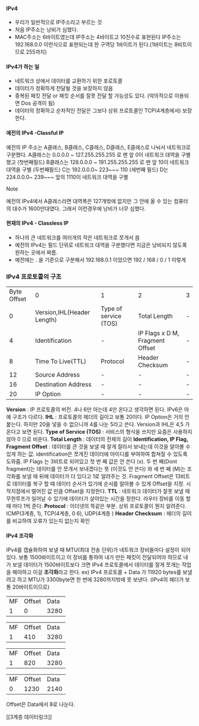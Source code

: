 #### IPv4
- 우리가 일반적으로 IP주소라고 부르는 것
- 처음 IP주소는  낭비가 심했다.
- MAC주소는 6바이트였는데 IP주소는 4바이트고 10진수로 표현된다 IP주소는 192.168.0.0 이런식으로 표현되는데 한 구역당 1바이트가 된다.(1바이트는 8비트이므로 255까지) 

#### IPv4가 하는 일
- 네트워크 상에서 데이터를 교환하기 위한 포로토콜
- 데이터가 정확하게 전달될 것을 보장하지 않음
- 중복된 패킷 전달 or 패킷 순서를 잘못 전달 할 가능성도 있다. (악의적으로 이용되면 Dos 공격이 됨)
- 데이터의 정확하고 순차적인 전달은 그보다 상위 프로토콜인 TCP(4계층에서) 보장한다.

#### 예전의 IPv4 -Classful IP
예전의 IP 주소는 A클래스, B클래스, C클래스, D클래스, E클래스로 나눠서 네트워크로 구분했다.
A클래스는 0.0.0.0 ~ 127.255.255.255 로 맨 앞 0이 네트워크 대역을 구별했고 (첫번째필드)
B클래스는 128.0.0.0 ~ 191.255.255.255 로 맨 앞 10이 네트워크 대역을 구별 (두번째필드)
C는 192.0.0.0~ 223~~~ 110 (세번째 필드)
D는 224.0.0.0~ 239~~~ 앞의 1110이 네트워크 대역을 구별

> [!NOTE]
> 예전의 IPv4에서 A클래스라면 대역폭은 127개밖에 없지만 그 안에 올 수 있는 컴퓨터의 대수가 1600만대였다. 그래서 이런경우에 낭비가 너무 심했다.

#### 현재의 IPv4 - Classless IP
- 하나의 큰 네트워크를 여러개의 작은 네트워크로 쪼개서 씀
- 예전의 IPv4는 필드 단위로 네트워크 대역을 구분했다면 지금은 낭비되지 않도록 원하는 곳에서 짜름.
- 예전에는 . 을 기준으로 구분해서 192.168.0.1 이었으면 192 / 168 / 0 / 1 이렇게 

### IPv4 프로토콜의 구조
|             |                            |                       |                                 |     |
| ----------- | -------------------------- | --------------------- | ------------------------------- | --- |
| Byte Offset | 0                          | 1                     | 2                               | 3   |
| 0           | Version,IHL(Header Length) | Type of service (TOS) | Total Length                    | -   |
| 4           | Identification             | -                     | IP Flags x D M, Fragment Offset | -   |
| 8           | Time To Live(TTL)          | Protocol              | Header Checksum                 | -   |
| 12          | Source Address             | -                     | -                               | -   |
| 16          | Destination Address        | -                     | -                               | -   |
| 20          | IP Option                  | -                     | -                               | -   |

**Version** : IP 프로토콜의 버전. 4나 6만 아는데 4만 온다고 생각하면 된다. IPv6은 아예 구조가 다르다.
**IHL** : 프로토콜의 헤더의 길이고 보통 20이다. IP Option은 거의 안 붙는다. 하지만 20을 넣을 수 없으니까 4를 나눈 5라고 쓴다.  Version과 IHL은 4,5 가 온다고 보면 된다.
**Type of Service (TOS)** : 서비스의 형식을 쓰지만 요즘은 사용하지 않아 0 으로 비운다.
**Total Length** : 데이터의 전체의 길이
**Identification, IP Flag, Fragment Offset** : 데이터를 큰 것을 보낼 때 잘게 잘라서 보내는데 이것을 알아볼 수 있게 하는 값. identification은 쪼개진 데이터에 아이디를 부여하여 합쳐질 수 있도록 도와줌. IP Flags 는 3비트로 되어있고 첫 번 째 값은 안 쓴다 (x). 두 번 째(Dont fragment)는 데이터를 안 쪼개서 보내겠다는 뜻 (이것도 안 쓴다)
와 세 번 째 (M)는 조각화를 보낼 때 뒤에 데이터가 더 있다고 1로 알려주는 것. Fragment Offset은 13비트로 데이터를 복구 할 때 데이터 순서가 있기에 순서를 알아볼 수 있게 Offset을 지정. 시작지점에서 떨어진 값 만큼 Offset을 지정한다.
**TTL** : 네트워크 데이터가 잘못 보낼 때 무한루프가 일어날 수 있기에 데이터가 살아있는 시간을 정한다. 라우터 장비를 이동 할 때 마다 1씩 준다.
**Protocol** : 이더넷의 똑같은 부분. 상위 프로토콜이 뭔지 알려준다. ICMP(3계층, 1), TCP(4계층, 0 6), UDP(4계층 )
**Header Checksum** : 헤더의 길이를 비교하여 오류가 있는지 없는지 확인

#### IPv4 조각화
IPv4를 캡슐화하여 보낼 때 MTU(최대 전송 단위)가 네트워크 장비들마다 설정이 되어있다. 보통 1500바이트이고 이 장비를 통하여 내가 만든 패킷이 전달되어야 하므로 내가 보낼 데이터가 1500바이트보다 크면 IPv4 프로토콜에서 데이터를 잘게 쪼개는 작업을 해야하고 이걸 **조각화**라고 한다.
ex)
IPv4 프로토콜 + Data 가 11920 bytes를 보낼려고 하고 MTU가 3300byte면 한 번에 3280까지밖에 못 보낸다. (IPv4의 헤더가 보통 20바이트이므로) 

|     |        |      |
| --- | ------ | ---- |
| MF  | Offset | Data |
| 1   | 0      | 3280 |

|     |        |      |
| --- | ------ | ---- |
| MF  | Offset | Data |
| 1   | 410    | 3280 |

|     |        |      |
| --- | ------ | ---- |
| MF  | Offset | Data |
| 1   | 820    | 3280 |

|     |        |      |
| --- | ------ | ---- |
| MF  | Offset | Data |
| 0   | 1230   | 2140 |

Offset은 Data에서 8로 나눈다.

[[3계층 데이터링크]]
